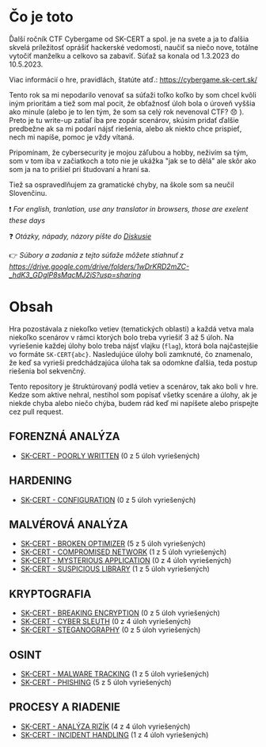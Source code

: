 # Čo je toto

Ďalší ročník CTF Cybergame od SK-CERT a spol. je na svete a ja to ďalšia skvelá príležitosť oprášiť hackerské vedomosti, naučiť sa niečo nove, totálne vytočiť manželku a celkovo sa zabaviť. Súťaž sa konala od 1.3.2023 do 10.5.2023.

Viac informácií o hre, pravidlách, štatúte atď.: https://cybergame.sk-cert.sk/

Tento rok sa mi nepodarilo venovať sa súťaži toľko koľko by som chcel kvôli iným prioritám a tiež som mal pocit, že obťažnosť úloh bola o úroveň vyššia ako minule (alebo je to len tým, že som sa celý rok nevenoval CTF? :disappointed: ). Preto je tu write-up zatiaľ iba pre zopár scenárov, skúsim pridať ďalšie predbežne ak sa mi podarí nájsť riešenia, alebo ak niekto chce prispieť, nech mi napíše, pomoc je vždy vítaná.

Pripomínam, že cybersecurity je mojou záľubou a hobby, neživím sa tým, som v tom iba v začiatkoch a toto nie je ukážka "jak se to dělá" ale skôr ako som ja na to prišiel pri študovaní a hraní sa.

Tiež sa ospravedlňujem za gramatické chyby, na škole som sa neučil Slovenčinu. 

:exclamation: *For english, tranlation, use any translator in browsers, those are exelent these days* 

:question: *Otázky, nápady, názory píšte do [Diskusie](https://github.com/bakiba/SK-CERT-CYBERGAME-2023/discussions)*

:point_right: *Súbory a zadania z tejto súťaže môžete stiahnuť z https://drive.google.com/drive/folders/1wDrKRD2mZC-_hdK3_GDglP8sMqcMJ2iS?usp=sharing*

# Obsah

Hra pozostávala z niekoľko vetiev (tematických oblasti) a každá vetva mala niekoľko scenárov v rámci ktorých bolo treba vyriešiť 3 až 5 úloh. Na vyriešenie každej úlohy bolo treba nájsť vlajku (`flag`), ktorá bola najčastejšie vo formáte `SK-CERT{abc}`. Nasledujúce úlohy boli zamknuté, čo znamenalo, že keď sa vyrieši predchádzajúca úloha tak sa odomkne ďalšia, teda postup riešenia bol sekvenčný.

Tento repository je štruktúrovaný podlá vetiev a scenárov, tak ako boli v hre. Kedze som aktive nehral, nestihol som popísať všetky scenáre a úlohy, ak je niekde chyba alebo niečo chýba, budem rád keď mi napíšete alebo prispejte cez pull request.

## FORENZNÁ ANALÝZA

* [SK-CERT - POORLY WRITTEN](FORENZNÁ%20ANALÝZA/SK-CERT%20-%20POORLY%20WRITTEN.md) (0 z 5 úloh vyriešených)

## HARDENING

* [SK-CERT - CONFIGURATION](HARDENING/SK-CERT%20-%20CONFIGURATION.md) (0 z 5 úloh vyriešených)

## MALVÉROVÁ ANALÝZA

* [SK-CERT - BROKEN OPTIMIZER](MALVÉROVÁ%20ANALÝZA/SK-CERT%20-%20BROKEN%20OPTIMIZER.md) (5 z 5 úloh vyriešených)
* [SK-CERT - COMPROMISED NETWORK](MALVÉROVÁ%20ANALÝZA/SK-CERT%20-%20COMPROMISED%20NETWORK.md) (1 z 5 úloh vyriešených)
* [SK-CERT - MYSTERIOUS APPLICATION](MALVÉROVÁ%20ANALÝZA/SK-CERT%20-%20MYSTERIOUS%20APPLICATION.md) (0 z 4 úloh vyriešených)
* [SK-CERT - SUSPICIOUS LIBRARY](MALVÉROVÁ%20ANALÝZA/SK-CERT%20-%20SUSPICIOUS%20LIBRARY.md) (1 z 5 úloh vyriešených)

## KRYPTOGRAFIA

* [SK-CERT - BREAKING ENCRYPTION](KRYPTOGRAFIA/SK-CERT%20-%20BREAKING%20ENCRYPTION.md) (0 z 5 úloh vyriešených)
* [SK-CERT - CYBER SLEUTH](KRYPTOGRAFIA/SK-CERT%20-%20CYBER%20SLEUTH.md) (0 z 4 úloh vyriešených)
* [SK-CERT - STEGANOGRAPHY](KRYPTOGRAFIA/SK-CERT%20-%20STEGANOGRAPHY.md) (0 z 5 úloh vyriešených)

## OSINT

* [SK-CERT - MALWARE TRACKING](OSINT/SK-CERT%20-%20MALWARE%20TRACKING.md) (1 z 5 úloh vyriešených)
* [SK-CERT - PHISHING](OSINT/SK-CERT%20-%20PHISHING.md) (5 z 5 úloh vyriešených)

## PROCESY A RIADENIE

* [SK-CERT - ANALÝZA RIZÍK](/PROCESY%20A%20RIADENIE/SK-CERT%20-%20ANAL%C3%9DZA%20RIZ%C3%8DK.md) (4 z 4 úloh vyriešených)
* [SK-CERT - INCIDENT HANDLING](/PROCESY%20A%20RIADENIE/SK-CERT%20-%20INCIDENT%20HANDLING.md) (1 z 4 úloh vyriešených)



